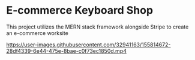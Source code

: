 # E-commerce Keyboard Shop

This project utilizes the MERN stack framework alongside Stripe to create an e-commerce worksite


https://user-images.githubusercontent.com/32941163/155814672-28df4339-6e44-475e-8bae-c0f73ec1850d.mp4

